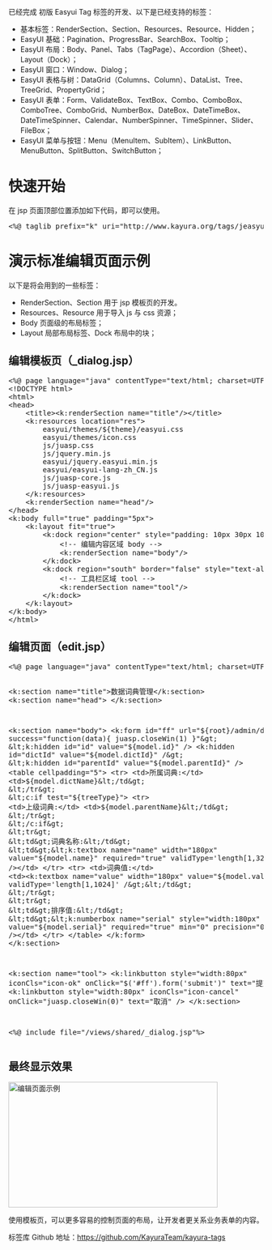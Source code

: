 已经完成 初版 Easyui Tag 标签的开发、以下是已经支持的标签：
<ul>
	<li>基本标签：RenderSection、Section、Resources、Resource、Hidden；</li>
	<li>EasyUI 基础：Pagination、ProgressBar、SearchBox、Tooltip；</li>
	<li>EasyUI 布局：Body、Panel、Tabs（TagPage）、Accordion（Sheet）、Layout（Dock）；</li>
	<li>EasyUI 窗口：Window、Dialog；</li>
	<li>EasyUI 表格与树：DataGrid（Columns、Column）、DataList、Tree、TreeGrid、PropertyGrid；</li>
	<li>EasyUI 表单：Form、ValidateBox、TextBox、Combo、ComboBox、ComboTree、ComboGrid、NumberBox、DateBox、DateTimeBox、DateTimeSpinner、Calendar、NumberSpinner、TimeSpinner、Slider、FileBox；</li>
	<li>EasyUI 菜单与按钮：Menu（MenuItem、SubItem）、LinkButton、MenuButton、SplitButton、SwitchButton；</li>
</ul>
<h1>快速开始</h1>
在 jsp 页面顶部位置添加如下代码，即可以使用。
<pre class="EnlighterJSRAW">&lt;%@ taglib prefix="k" uri="http://www.kayura.org/tags/jeasyui"%&gt;</pre>
<h1> 演示标准编辑页面示例</h1>
以下是将会用到的一些标签：
<ul>
	<li>RenderSection、Section 用于 jsp 模板页的开发。</li>
	<li>Resources、Resource 用于导入 js 与 css 资源；</li>
	<li>Body 页面级的布局标签；</li>
	<li>Layout 局部布局标签、Dock 布局中的块；</li>
</ul>
<h2>编辑模板页（_dialog.jsp）</h2>
<pre class="EnlighterJSRAW">&lt;%@ page language="java" contentType="text/html; charset=UTF-8"%&gt;
&lt;!DOCTYPE html&gt;
&lt;html&gt;
&lt;head&gt;
    &lt;title&gt;&lt;k:renderSection name="title"/&gt;&lt;/title&gt;
    &lt;k:resources location="res"&gt;
        easyui/themes/${theme}/easyui.css
        easyui/themes/icon.css
        js/juasp.css
        js/jquery.min.js
        easyui/jquery.easyui.min.js
        easyui/easyui-lang-zh_CN.js
        js/juasp-core.js
        js/juasp-easyui.js
    &lt;/k:resources&gt;
    &lt;k:renderSection name="head"/&gt;
&lt;/head&gt;
&lt;k:body full="true" padding="5px"&gt;
    &lt;k:layout fit="true"&gt;
        &lt;k:dock region="center" style="padding: 10px 30px 10px 30px;"&gt;
            &lt;!-- 编辑内容区域 body --&gt;
            &lt;k:renderSection name="body"/&gt;
        &lt;/k:dock&gt;
        &lt;k:dock region="south" border="false" style="text-align:right;padding:5px 0 0;"&gt;
            &lt;!-- 工具栏区域 tool --&gt;
            &lt;k:renderSection name="tool"/&gt;
        &lt;/k:dock&gt;
    &lt;/k:layout&gt;
&lt;/k:body&gt;
&lt;/html&gt;</pre>
<h2> 编辑页面（edit.jsp）</h2>
<pre class="EnlighterJSRAW">&lt;%@ page language="java" contentType="text/html; charset=UTF-8"%&gt;

&lt;k:section name="title"&gt;数据词典管理&lt;/k:section&gt;
&lt;k:section name="head"&gt;
&lt;/k:section&gt;

&lt;k:section name="body"&gt;
    &lt;k:form id="ff" url="${root}/admin/dict/save.json" success="function(data){ juasp.closeWin(1) }"&gt;
        &lt;k:hidden id="id" value="${model.id}" /&gt;
        &lt;k:hidden id="dictId" value="${model.dictId}" /&gt;
        &lt;k:hidden id="parentId" value="${model.parentId}" /&gt;
        &lt;table cellpadding="5"&gt;
            &lt;tr&gt;
                &lt;td&gt;所属词典:&lt;/td&gt;
                &lt;td&gt;${model.dictName}&lt;/td&gt;
            &lt;/tr&gt;
            &lt;c:if test="${treeType}"&gt;
            &lt;tr&gt;
                &lt;td&gt;上级词典:&lt;/td&gt;
                &lt;td&gt;${model.parentName}&lt;/td&gt;
            &lt;/tr&gt;
            &lt;/c:if&gt;
            &lt;tr&gt;
                &lt;td&gt;词典名称:&lt;/td&gt;
                &lt;td&gt;&lt;k:textbox name="name" width="180px" value="${model.name}" required="true" validType='length[1,32]' /&gt;&lt;/td&gt;
            &lt;/tr&gt;
            &lt;tr&gt;
                &lt;td&gt;词典值:&lt;/td&gt;
                &lt;td&gt;&lt;k:textbox name="value" width="180px" value="${model.value}" required="true" validType='length[1,1024]' /&gt;&lt;/td&gt;
            &lt;/tr&gt;
            &lt;tr&gt;
                &lt;td&gt;排序值:&lt;/td&gt;
                &lt;td&gt;&lt;k:numberbox name="serial" style="width:180px" value="${model.serial}" required="true" min="0" precision="0" /&gt;&lt;/td&gt;
            &lt;/tr&gt;
        &lt;/table&gt;
    &lt;/k:form&gt;
&lt;/k:section&gt;

&lt;k:section name="tool"&gt;
    &lt;k:linkbutton style="width:80px" iconCls="icon-ok" onClick="$('#ff').form('submit')" text="提交" /&gt;
    &lt;k:linkbutton style="width:80px" iconCls="icon-cancel" onClick="juasp.closeWin(0)" text="取消" /&gt;
&lt;/k:section&gt;

&lt;%@ include file="/views/shared/_dialog.jsp"%&gt;</pre>
<h2>最终显示效果</h2>
<img class="alignnone wp-image-50" src="http://kayura.org/blog/wp-content/uploads/2016/03/编辑页面示例-300x180.jpg" alt="编辑页面示例" width="413" height="248" />

使用模板页，可以更多容易的控制页面的布局，让开发者更关系业务表单的内容。

标签库 Github 地址：<a href="https://github.com/KayuraTeam/kayura-tags" target="_blank">https://github.com/KayuraTeam/kayura-tags</a>
